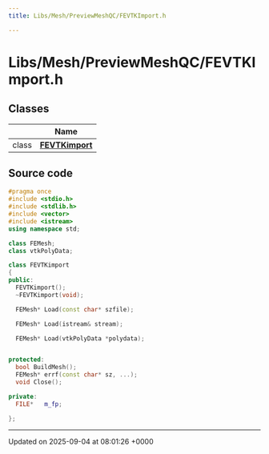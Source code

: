 ```yaml
---
title: Libs/Mesh/PreviewMeshQC/FEVTKImport.h

---
```


# Libs/Mesh/PreviewMeshQC/FEVTKImport.h



## Classes

|                | Name           |
| -------------- | -------------- |
| class | **[FEVTKimport](../Classes/classFEVTKimport.md)**  |




## Source code

```cpp
#pragma once
#include <stdio.h>
#include <stdlib.h>
#include <vector>
#include <istream>
using namespace std;

class FEMesh;
class vtkPolyData;

class FEVTKimport
{
public:
  FEVTKimport();
  ~FEVTKimport(void);

  FEMesh* Load(const char* szfile);

  FEMesh* Load(istream& stream);

  FEMesh* Load(vtkPolyData *polydata);


protected:
  bool BuildMesh();
  FEMesh* errf(const char* sz, ...);
  void Close();

private:
  FILE*   m_fp;

};
```


-------------------------------

Updated on 2025-09-04 at 08:01:26 +0000
